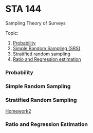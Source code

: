 # STA 144
Sampling Theory of Surveys



Topic:

1. [Probability](###probability)
2. [Simple Random Sampling (SRS)](###simplerandomsampling)
3. [Stratified random sampling](###stratifiedrandomsampling)  
4. [Ratio and Regression estimation](###ratioandregressionestimation)

### Probability

### Simple Random Sampling

### Stratified Random Sampling

[Homework2](/homework2/homework_writeout.md)
### Ratio and Regression Estimation

